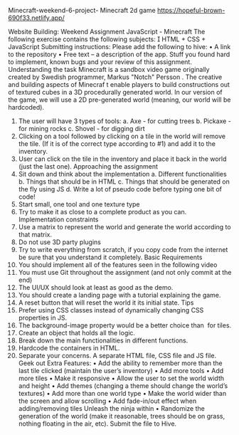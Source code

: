 Minecraft-weekend-6-project-
Minecraft 2d game
https://hopeful-brown-690f33.netlify.app/

Website Building:
Weekend Assignment
JavaScript - Minecraft
The following exercise contains the following subjects:
 HTML + CSS + JavaScript
Submitting instructions:
Please add the following to hive:
• A link to the repository
• Free text – a description of the app. Stuff you found
hard to implement, known bugs and your review of this
assignment.
Understanding the task
Minecraft is a sandbox video game originally created by
Swedish programmer, Markus "Notch" Persson .
The creative and building aspects of Minecraf t enable
players to build constructions out of textured cubes in a 3D
procedurally generated world.
In our version of the game, we will use a 2D pre-generated
world (meaning, our world will be hardcoded).

1. The user will have 3 types of tools:
   a. Axe - for cutting trees
   b. Pickaxe - for mining rocks
   c. Shovel - for digging dirt
2. Clicking on a tool followed by clicking on a tile in the
   world will remove the tile. (If it is of the correct type
   according to #1) and add it to the inventory.
3. User can click on the tile in the inventory and place it
   back in the world (just the last one).
   Approaching the assignment
4. Sit down and think about the implementation
   a. Different functionalities
   b. Things that should be in HTML
   c. Things that should be generated on the fly using JS
   d. Write a lot of pseudo code before typing one
   bit of code!
5. Start small, one tool and one texture type
6. Try to make it as close to a complete product as you can.
   Implementation constraints
7. Use a matrix to represent the world and generate the
   world according to that matrix.
8. Do not use 3D party plugins
9. Try to write everything from scratch, if you copy code
   from the internet be sure that you understand it
   completely.
   Basic Requirements
10. You should implement all of the features seen in the
    following video
11. You must use Git throughout the assignment (and not
    only commit at the end)
12. The UI/UX should look at least as good as the demo.
13. You should create a landing page with a tutorial
    explaining the game.
14. A reset button that will reset the world it its initial state.
    Tips
15. Prefer using CSS classes instead of dynamically changing
    CSS properties in JS.
16. The background-image property would be a better
    choice than <img> for tiles.
17. Create an object that holds all the logic.
18. Break down the main functionalities in different
    functions.
19. Hardcode the containers in HTML.
20. Separate your concerns. A separate HTML file, CSS file
    and JS file.
    Geek out
    Extra Features:
    • Add the ability to remember more than the last tile
    clicked (maintain the user’s inventory)
    • Add more tools
    • Add more tiles
    • Make it responsive
    • Allow the user to set the world width and height
    • Add themes (changing a theme should change the
    world’s textures)
    • Add more than one world type
    • Make the world wider than the screen and allow
    scrolling
    • Add fade-in/out effect when adding/removing tiles
    Unleash the ninja within
    • Randomize the generation of the world (make it
    reasonable, trees should be on grass, nothing floating
    in the air, etc).
    Submit the file to Hive.
